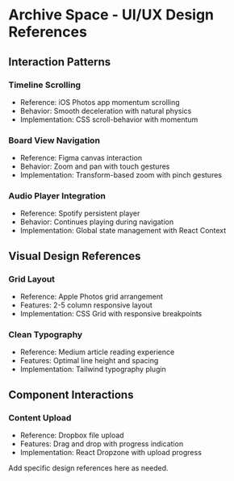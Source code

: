 # Archive Space - UI/UX Design References

## Interaction Patterns

### Timeline Scrolling

- Reference: iOS Photos app momentum scrolling
- Behavior: Smooth deceleration with natural physics
- Implementation: CSS scroll-behavior with momentum

### Board View Navigation

- Reference: Figma canvas interaction
- Behavior: Zoom and pan with touch gestures
- Implementation: Transform-based zoom with pinch gestures

### Audio Player Integration

- Reference: Spotify persistent player
- Behavior: Continues playing during navigation
- Implementation: Global state management with React Context

## Visual Design References

### Grid Layout

- Reference: Apple Photos grid arrangement
- Features: 2-5 column responsive layout
- Implementation: CSS Grid with responsive breakpoints

### Clean Typography

- Reference: Medium article reading experience
- Features: Optimal line height and spacing
- Implementation: Tailwind typography plugin

## Component Interactions

### Content Upload

- Reference: Dropbox file upload
- Features: Drag and drop with progress indication
- Implementation: React Dropzone with upload progress

Add specific design references here as needed.
